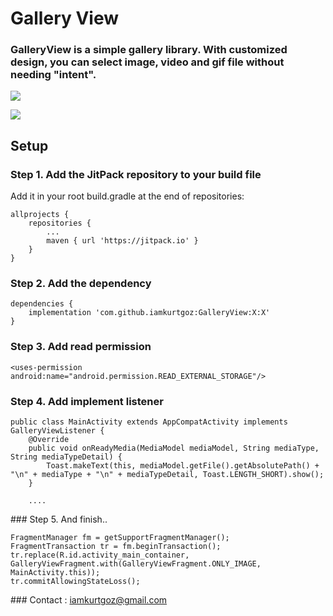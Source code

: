 # Gallery View
### GalleryView is a simple gallery library. With customized design, you can select image, video and gif file without needing "intent".

[![](https://jitpack.io/v/iamkurtgoz/GalleryView.svg)](https://jitpack.io/#iamkurtgoz/GalleryView)

![](static/1.png)

## Setup
### Step 1. Add the JitPack repository to your build file
Add it in your root build.gradle at the end of repositories:
```
allprojects {
    repositories {
        ...
        maven { url 'https://jitpack.io' }
    }
}
```
### Step 2. Add the dependency
```
dependencies {
    implementation 'com.github.iamkurtgoz:GalleryView:X:X'
}
```
### Step 3. Add read permission
```
<uses-permission android:name="android.permission.READ_EXTERNAL_STORAGE"/>
```

### Step 4. Add implement listener
```
public class MainActivity extends AppCompatActivity implements GalleryViewListener {
    @Override
    public void onReadyMedia(MediaModel mediaModel, String mediaType, String mediaTypeDetail) {
        Toast.makeText(this, mediaModel.getFile().getAbsolutePath() + "\n" + mediaType + "\n" + mediaTypeDetail, Toast.LENGTH_SHORT).show();
    }
    
    ....
```
### Step 5. And finish..
```
FragmentManager fm = getSupportFragmentManager();
FragmentTransaction tr = fm.beginTransaction();
tr.replace(R.id.activity_main_container, GalleryViewFragment.with(GalleryViewFragment.ONLY_IMAGE, MainActivity.this));
tr.commitAllowingStateLoss();
```
### Contact : iamkurtgoz@gmail.com
